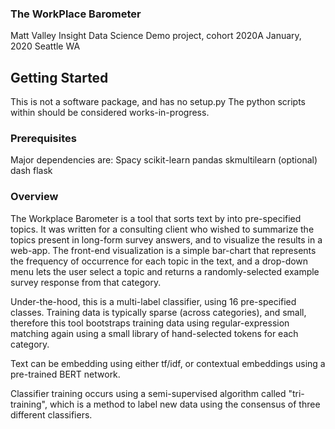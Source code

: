 ### The WorkPlace Barometer

Matt Valley
Insight Data Science Demo project, cohort 2020A
January, 2020
Seattle WA

###

## Getting Started

This is not a software package, and has no setup.py
The python scripts within should be considered works-in-progress.

### Prerequisites
Major dependencies are:
Spacy
scikit-learn
pandas
skmultilearn (optional)
dash
flask


### Overview
The Workplace Barometer is a tool that sorts text by into pre-specified topics.
It was written for a consulting client who wished to summarize the topics present in long-form survey answers,
and to visualize the results in a web-app.  The front-end visualization is a simple bar-chart that
represents the frequency of occurrence for each topic in the text, and a drop-down menu lets the user
select a topic and returns a randomly-selected example survey response from that category.

Under-the-hood, this is a multi-label classifier, using 16 pre-specified classes.
Training data is typically sparse (across categories), and small, therefore this tool bootstraps training data
using regular-expression matching again using a small library of hand-selected tokens for each category.

Text can be embedding using either tf/idf, or contextual embeddings using a pre-trained BERT network.

Classifier training occurs using a semi-supervised algorithm called "tri-training", which is
a method to label new data using the consensus of three different classifiers.

